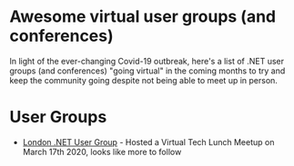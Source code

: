 # Awesome virtual user groups (and conferences)

In light of the ever-changing Covid-19 outbreak, here's a list of .NET user groups (and conferences) "going virtual" in the coming months to try and keep the community going despite not being able to meet up in person.

# User Groups

* [London .NET User Group](https://www.meetup.com/London-NET-User-Group/) - Hosted a Virtual Tech Lunch Meetup on March 17th 2020, looks like more to follow
